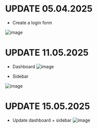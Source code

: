 # UPDATE 05.04.2025
- Create a login form

![image](https://github.com/user-attachments/assets/e4da5084-b42e-4239-972b-8377afe277f3)


# UPDATE 11.05.2025
- Dashboard
![image](https://github.com/user-attachments/assets/495b4f7d-ce13-4c40-ae4f-4e1761880b7e)

- Sidebar

![image](https://github.com/user-attachments/assets/53e09cf2-7f38-4fad-9630-bae47a8a2b71)


# UPDATE 15.05.2025
- Update dashboard + sidebar
![image](https://github.com/user-attachments/assets/301a34d0-d02f-4802-a095-936dc9be167b)


